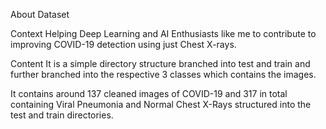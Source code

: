 About Dataset

Context
Helping Deep Learning and AI Enthusiasts like me to contribute to improving COVID-19 detection using just Chest X-rays.

Content
It is a simple directory structure branched into test and train and further branched into the respective 3 classes which contains the images.

It contains around 137 cleaned images of COVID-19 and 317 in total containing Viral Pneumonia and Normal Chest X-Rays structured into the test and train directories.
